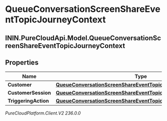 # QueueConversationScreenShareEventTopicJourneyContext

## ININ.PureCloudApi.Model.QueueConversationScreenShareEventTopicJourneyContext

## Properties

|Name | Type | Description | Notes|
|------------ | ------------- | ------------- | -------------|
| **Customer** | [**QueueConversationScreenShareEventTopicJourneyCustomer**](QueueConversationScreenShareEventTopicJourneyCustomer) |  | [optional] |
| **CustomerSession** | [**QueueConversationScreenShareEventTopicJourneyCustomerSession**](QueueConversationScreenShareEventTopicJourneyCustomerSession) |  | [optional] |
| **TriggeringAction** | [**QueueConversationScreenShareEventTopicJourneyAction**](QueueConversationScreenShareEventTopicJourneyAction) |  | [optional] |



_PureCloudPlatform.Client.V2 236.0.0_
